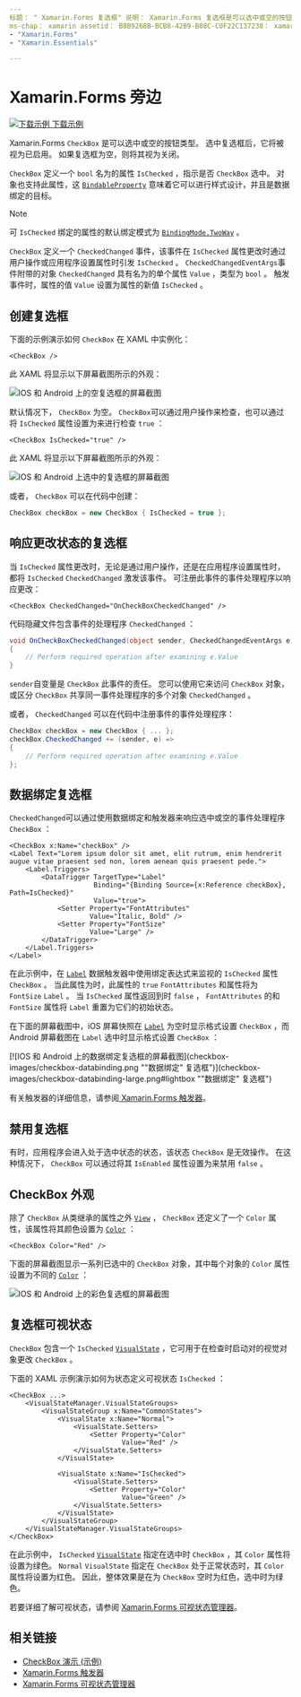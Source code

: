 ```yaml
---
标题： " Xamarin.Forms 复选框" 说明： Xamarin.Forms 复选框是可以选中或空的按钮类型。 选中复选框后，它将被视为已启用。 如果复选框为空，则将其视为关闭。
ms-chap： xamarin assetid： B8B9268B-BCB8-42B9-B08C-C0F22C137238： xamarin 窗体作者： davidbritch： dabritch ms. 日期：06/11/2019 非 loc：
- "Xamarin.Forms"
- "Xamarin.Essentials"

---
```


# <a name="no-locxamarinforms-checkbox"></a>Xamarin.Forms 旁边

[![下载示例](~/media/shared/download.png) 下载示例](https://docs.microsoft.com/samples/xamarin/xamarin-forms-samples/userinterface-checkboxdemos/)

Xamarin.Forms `CheckBox` 是可以选中或空的按钮类型。 选中复选框后，它将被视为已启用。 如果复选框为空，则将其视为关闭。

`CheckBox` 定义一个 `bool` 名为的属性 `IsChecked` ，指示是否 `CheckBox` 选中。 对象也支持此属性，这 [`BindableProperty`](xref:Xamarin.Forms.BindableProperty) 意味着它可以进行样式设计，并且是数据绑定的目标。

> [!NOTE]
> 可 `IsChecked` 绑定的属性的默认绑定模式为 [`BindingMode.TwoWay`](xref:Xamarin.Forms.BindingMode.TwoWay) 。

`CheckBox` 定义一个 `CheckedChanged` 事件，该事件在 `IsChecked` 属性更改时通过用户操作或应用程序设置属性时引发 `IsChecked` 。 `CheckedChangedEventArgs`事件附带的对象 `CheckedChanged` 具有名为的单个属性 `Value` ，类型为 `bool` 。 触发事件时，属性的值 `Value` 设置为属性的新值 `IsChecked` 。

## <a name="create-a-checkbox"></a>创建复选框

下面的示例演示如何 `CheckBox` 在 XAML 中实例化：

```xaml
<CheckBox />
```

此 XAML 将显示以下屏幕截图所示的外观：

![IOS 和 Android 上的空复选框的屏幕截图](checkbox-images/checkbox-empty.png "空复选框")

默认情况下， `CheckBox` 为空。 `CheckBox`可以通过用户操作来检查，也可以通过将 `IsChecked` 属性设置为来进行检查 `true` ：

```xaml
<CheckBox IsChecked="true" />
```

此 XAML 将显示以下屏幕截图所示的外观：

![IOS 和 Android 上选中的复选框的屏幕截图](checkbox-images/checkbox-checked.png "选中的复选框")

或者， `CheckBox` 可以在代码中创建：

```csharp
CheckBox checkBox = new CheckBox { IsChecked = true };
```

## <a name="respond-to-a-checkbox-changing-state"></a>响应更改状态的复选框

当 `IsChecked` 属性更改时，无论是通过用户操作，还是在应用程序设置属性时，都将 `IsChecked` `CheckedChanged` 激发该事件。 可注册此事件的事件处理程序以响应更改：

```xaml
<CheckBox CheckedChanged="OnCheckBoxCheckedChanged" />
```

代码隐藏文件包含事件的处理程序 `CheckedChanged` ：

```csharp
void OnCheckBoxCheckedChanged(object sender, CheckedChangedEventArgs e)
{
    // Perform required operation after examining e.Value
}
```

`sender`自变量是 `CheckBox` 此事件的责任。 您可以使用它来访问 `CheckBox` 对象，或区分 `CheckBox` 共享同一事件处理程序的多个对象 `CheckedChanged` 。

或者， `CheckedChanged` 可以在代码中注册事件的事件处理程序：

```csharp
CheckBox checkBox = new CheckBox { ... };
checkBox.CheckedChanged += (sender, e) =>
{
    // Perform required operation after examining e.Value
};
```

## <a name="data-bind-a-checkbox"></a>数据绑定复选框

`CheckedChanged`可以通过使用数据绑定和触发器来响应选中或空的事件处理程序 `CheckBox` ：

```xaml
<CheckBox x:Name="checkBox" />
<Label Text="Lorem ipsum dolor sit amet, elit rutrum, enim hendrerit augue vitae praesent sed non, lorem aenean quis praesent pede.">
    <Label.Triggers>
        <DataTrigger TargetType="Label"
                     Binding="{Binding Source={x:Reference checkBox}, Path=IsChecked}"
                     Value="true">
            <Setter Property="FontAttributes"
                    Value="Italic, Bold" />
            <Setter Property="FontSize"
                    Value="Large" />
        </DataTrigger>
    </Label.Triggers>
</Label>
```

在此示例中，在 [`Label`](xref:Xamarin.Forms.Label) 数据触发器中使用绑定表达式来监视的 `IsChecked` 属性 `CheckBox` 。 当此属性为时，此属性的 `true` `FontAttributes` 和属性将为 `FontSize` `Label` 。 当 `IsChecked` 属性返回到时 `false` ， `FontAttributes` 的和 `FontSize` 属性将 `Label` 重置为它们的初始状态。

在下面的屏幕截图中，iOS 屏幕快照在 [`Label`](xref:Xamarin.Forms.Label) 为空时显示格式设置 `CheckBox` ，而 Android 屏幕截图在 `Label` 选中时显示格式设置 `CheckBox` ：

[![IOS 和 Android 上的数据绑定复选框的屏幕截图](checkbox-images/checkbox-databinding.png ""数据绑定" 复选框")](checkbox-images/checkbox-databinding-large.png#lightbox ""数据绑定" 复选框")

有关触发器的详细信息，请参阅[ Xamarin.Forms 触发器](~/xamarin-forms/app-fundamentals/triggers.md)。

## <a name="disable-a-checkbox"></a>禁用复选框

有时，应用程序会进入处于选中状态的状态，该状态 `CheckBox` 是无效操作。 在这种情况下， `CheckBox` 可以通过将其 `IsEnabled` 属性设置为来禁用 `false` 。

## <a name="checkbox-appearance"></a>CheckBox 外观

除了 `CheckBox` 从类继承的属性之外 [`View`](xref:Xamarin.Forms.View) ， `CheckBox` 还定义了一个 `Color` 属性，该属性将其颜色设置为 [`Color`](xref:Xamarin.Forms.Color) ：

```xaml
<CheckBox Color="Red" />
```

下面的屏幕截图显示一系列已选中的 `CheckBox` 对象，其中每个对象的 `Color` 属性设置为不同的 [`Color`](xref:Xamarin.Forms.Color) ：

![IOS 和 Android 上的彩色复选框的屏幕截图](checkbox-images/checkbox-colors.png "彩色复选框")

## <a name="checkbox-visual-states"></a>复选框可视状态

`CheckBox` 包含一个 `IsChecked` [`VisualState`](xref:Xamarin.Forms.VisualState) ，它可用于在检查时启动对的视觉对象更改 `CheckBox` 。

下面的 XAML 示例演示如何为状态定义可视状态 `IsChecked` ：

```xaml
<CheckBox ...>
    <VisualStateManager.VisualStateGroups>
        <VisualStateGroup x:Name="CommonStates">
            <VisualState x:Name="Normal">
                <VisualState.Setters>
                    <Setter Property="Color"
                            Value="Red" />
                </VisualState.Setters>
            </VisualState>

            <VisualState x:Name="IsChecked">
                <VisualState.Setters>
                    <Setter Property="Color"
                            Value="Green" />
                </VisualState.Setters>
            </VisualState>
        </VisualStateGroup>
    </VisualStateManager.VisualStateGroups>
</CheckBox>
```

在此示例中， `IsChecked` [`VisualState`](xref:Xamarin.Forms.VisualState) 指定在选中时 `CheckBox` ，其 `Color` 属性将设置为绿色。 `Normal` `VisualState` 指定在 `CheckBox` 处于正常状态时，其 `Color` 属性将设置为红色。 因此，整体效果是在为 `CheckBox` 空时为红色，选中时为绿色。

若要详细了解可视状态，请参阅 [Xamarin.Forms 可视状态管理器](~/xamarin-forms/user-interface/visual-state-manager.md)。

## <a name="related-links"></a>相关链接

- [CheckBox 演示 (示例) ](/samples/xamarin/xamarin-forms-samples/userinterface-checkboxdemos/)
- [Xamarin.Forms 触发器](~/xamarin-forms/app-fundamentals/triggers.md)
- [Xamarin.Forms 可视状态管理器](~/xamarin-forms/user-interface/visual-state-manager.md)